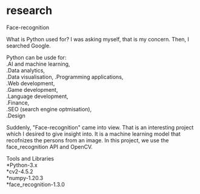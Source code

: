 # research
Face-recognition

What is Python used for? I was asking myself, that is my concern. Then, I searched Google.

Python can be usde for:   
.AI and machine learning,  
.Data analytics,  
.Data visualisation, 
.Programming applications,  
.Web development,   
.Game development,   
.Language development,   
.Finance,   
.SEO (search engine optmisation),   
.Design  

Suddenly, "Face-recognition" came into view. That is an interesting project which I desired to give insight into.
It is a machine learning model that recofnizes the persons from an image.
In this project, we use the face_recognition API and OpenCV.

Tools and Libraries  
*Python-3.x  
*cv2-4.5.2  
*numpy-1.20.3  
*face_recognition-1.3.0  
